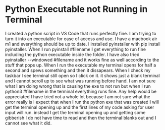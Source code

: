 
# Python Executable not Running in Terminal

I created a python script in VS Code that runs perfectly fine.
I am trying to turn it into an executable for ease of access and use.
I have a macbook air m1 and everything should be up to date.
I installed pyinstaller with pip install pyinstaller.
When I run pyinstall #filename I get everything to run fine including the python executable inside the folder.
I have also tried pyinstaller --windowed #filename and it works fine as well according to the stuff that pops up.
When I run the executable my terminal opens for half a second and spews something and then it dissapears. When I check my taskbar I see terminal still open so I click on it. it shows just a blank terminal and I cannot scroll up to see what was running before hand.
I am not sure what I am doing wrong that is causing the exe to not run but when I run python3 #filename in the terminal everything runs fine.
Any help would be appreciated
I have tried not a whole lot because I am not sure what the error really is
I expect that when I run the python exe that was created I will get the terminal opening up and the first lines of my code asking for user input will run.
instead I get the terminal opening up and getting some gibberish I do not have time to read and then the terminal blanks out and I cannot see what it did.

        